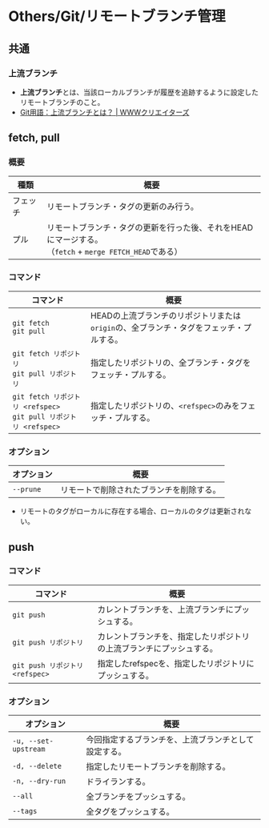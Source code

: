 # Others/Git/リモートブランチ管理

## 共通

### 上流ブランチ

- **上流ブランチ**とは、当該ローカルブランチが履歴を追跡するように設定したリモートブランチのこと。
- [Git用語：上流ブランチとは？ | WWWクリエイターズ](https://www-creators.com/archives/4931)

## fetch, pull

### 概要

| 種類     | 概要                                                         |
| -------- | ------------------------------------------------------------ |
| フェッチ | リモートブランチ・タグの更新のみ行う。                       |
| プル     | リモートブランチ・タグの更新を行った後、それをHEADにマージする。<br />（`fetch` + `merge FETCH_HEAD`である） |

### コマンド

| コマンド                                                     | 概要                                                         |
| ------------------------------------------------------------ | ------------------------------------------------------------ |
| `git fetch`<br />`git pull`                                  | HEADの上流ブランチのリポジトリまたは`origin`の、全ブランチ・タグをフェッチ・プルする。 |
| `git fetch リポジトリ`<br />`git pull リポジトリ`            | 指定したリポジトリの、全ブランチ・タグをフェッチ・プルする。 |
| `git fetch リポジトリ <refspec>`<br />`git pull リポジトリ <refspec>` | 指定したリポジトリの、`<refspec>`のみをフェッチ・プルする。  |

### オプション

| オプション | 概要                                     |
| ---------- | ---------------------------------------- |
| `--prune`  | リモートで削除されたブランチを削除する。 |

- リモートのタグがローカルに存在する場合、ローカルのタグは更新されない。

## push

### コマンド

| コマンド                        | 概要                                                         |
| ------------------------------- | ------------------------------------------------------------ |
| `git push`                      | カレントブランチを、上流ブランチにプッシュする。             |
| `git push リポジトリ`           | カレントブランチを、指定したリポジトリの上流ブランチにプッシュする。 |
| `git push リポジトリ <refspec>` | 指定したrefspecを、指定したリポジトリにプッシュする。        |

### オプション

| オプション           | 概要                                                 |
| -------------------- | ---------------------------------------------------- |
| `-u, --set-upstream` | 今回指定するブランチを、上流ブランチとして設定する。 |
| `-d, --delete`       | 指定したリモートブランチを削除する。                 |
| `-n, --dry-run`      | ドライランする。                                     |
| `--all`              | 全ブランチをプッシュする。                           |
| `--tags`             | 全タグをプッシュする。                               |
